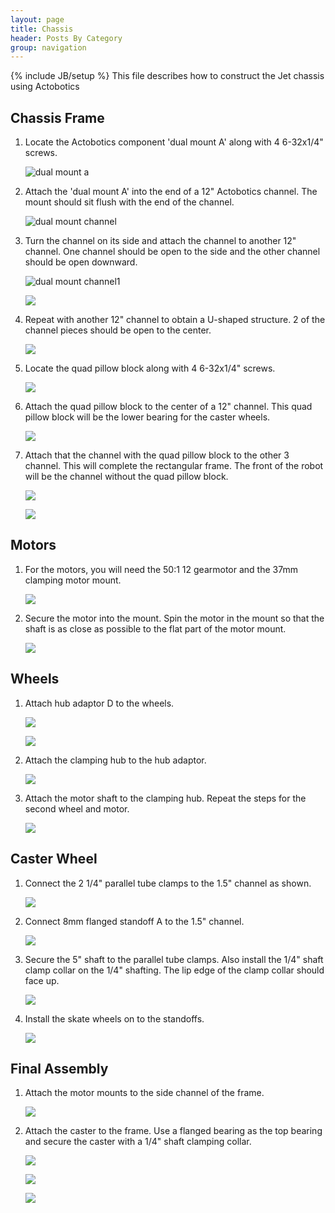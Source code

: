 ```yaml
---
layout: page
title: Chassis
header: Posts By Category
group: navigation
---
```

{% include JB/setup %}
This file describes how to construct the Jet chassis using Actobotics


## Chassis Frame

1.  Locate the Actobotics component 'dual mount A' along with 4 6-32x1/4" screws.
  
    ![dual mount a](static/chassis/dual_mount_a.jpg)

2.  Attach the 'dual mount A' into the end of a 12" Actobotics channel.  The mount
should sit flush with the end of the channel.

    ![dual mount channel](static/chassis/dual_mount_channel.jpg)

3.  Turn the channel on its side and attach the channel to another 12" channel.  One channel
should be open to the side and the other channel should be open downward.

    ![dual mount channel1](static/chassis/dual_mount_channel1.jpg)

    ![](static/chassis/dual_mount_channel2.jpg)

4.  Repeat with another 12" channel to obtain a U-shaped structure.  2 of the channel pieces
should be open to the center.

    ![](static/chassis/dual_mount_channel3.jpg)

5.  Locate the quad pillow block along with 4 6-32x1/4" screws.

    ![](static/chassis/caster_bearing1.jpg)

6.  Attach the quad pillow block to the center of a 12" channel.  This quad pillow block
will be the lower bearing for the caster wheels.

    ![](static/chassis/caster_bearing2.jpg)

7.  Attach that the channel with the quad pillow block to the other 3 channel.  This will
complete the rectangular frame.  The front of the robot will be the channel without the
quad pillow block.

    ![](static/chassis/frame1.jpg)

    ![](static/chassis/frame2.jpg)

## Motors

1.  For the motors, you will need the 50:1 12 gearmotor and the 37mm clamping motor
mount.

    ![](static/chassis/motor1.jpg)

2.  Secure the motor into the mount.  Spin the motor in the mount so that the shaft is
as close as possible to the flat part of the motor mount.

    ![](static/chassis/motor2.jpg)

## Wheels

1.  Attach hub adaptor D to the wheels.

    ![](static/chassis/wheel1.jpg)

    ![](static/chassis/wheel2.jpg)

2.  Attach the clamping hub to the hub adaptor.

    ![](static/chassis/wheel3.jpg)

3.  Attach the motor shaft to the clamping hub.  Repeat the steps for the second
wheel and motor.

    ![](static/chassis/wheel4.jpg)

## Caster Wheel

1.  Connect the 2 1/4" parallel tube clamps to the 1.5" channel as shown.

    ![](static/chassis/caster1.jpg)

2.  Connect 8mm flanged standoff A to the 1.5" channel.

    ![](static/chassis/caster2.jpg)

3.  Secure the 5" shaft to the parallel tube clamps.  Also install the 1/4" shaft
clamp collar on the 1/4" shafting.  The lip edge of the clamp collar should face up.

    ![](static/chassis/caster3.jpg)

4.  Install the skate wheels on to the standoffs.

    ![](static/chassis/caster4.jpg)

## Final Assembly

1.  Attach the motor mounts to the side channel of the frame.

    ![](static/chassis/frame3.jpg)

2.  Attach the caster to the frame.  Use a flanged bearing as the top bearing and
secure the caster with a 1/4" shaft clamping collar.

    ![](static/chassis/frame4.jpg)

    ![](static/chassis/frame5.jpg)

    ![](static/chassis/frame6.jpg)